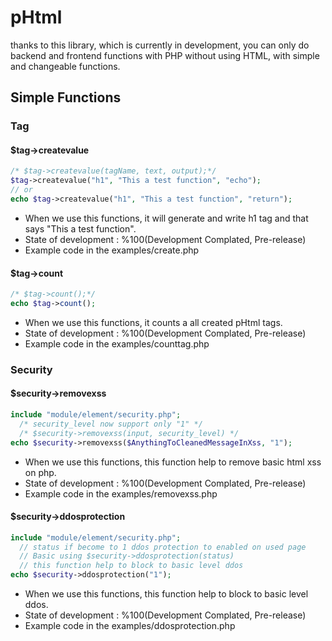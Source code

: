 # pHtml
thanks to this library, which is currently in development, you can only do backend and frontend functions with PHP without using HTML, with simple and changeable functions.

## Simple Functions

### Tag

#### $tag->createvalue
```php
/* $tag->createvalue(tagName, text, output);*/
$tag->createvalue("h1", "This a test function", "echo");
// or 
echo $tag->createvalue("h1", "This a test function", "return");
```
* When we use this functions, it will generate and write h1 tag and that says "This a test function". 
* State of development : %100(Development Complated, Pre-release)
* Example code in the examples/create.php


#### $tag->count
```php
/* $tag->count();*/
echo $tag->count();
```
* When we use this functions, it counts a all created pHtml tags. 
* State of development : %100(Development Complated, Pre-release)
* Example code in the examples/counttag.php

### Security

#### $security->removexss
```php
include "module/element/security.php";
  /* security_level now support only "1" */
  /* $security->removexss(input, security_level) */
echo $security->removexss($AnythingToCleanedMessageInXss, "1");
```
* When we use this functions, this function help to remove basic html xss on php. 
* State of development : %100(Development Complated, Pre-release)
* Example code in the examples/removexss.php


#### $security->ddosprotection
```php
include "module/element/security.php";
  // status if become to 1 ddos protection to enabled on used page
  // Basic using $security->ddosprotection(status)
  // this function help to block to basic level ddos
echo $security->ddosprotection("1");
```
* When we use this functions, this function help to block to basic level ddos.
* State of development : %100(Development Complated, Pre-release)
* Example code in the examples/ddosprotection.php
